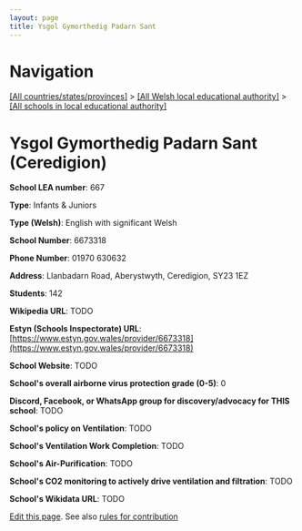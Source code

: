 ```yaml
---
layout: page
title: Ysgol Gymorthedig Padarn Sant
---
```

# Navigation

[[All countries/states/provinces]](../../..) > [[All Welsh local educational authority]](../..) > [[All schools in local educational authority]](..)

# Ysgol Gymorthedig Padarn Sant (Ceredigion)

**School LEA number**: 667

**Type**: Infants & Juniors

**Type (Welsh)**: English with significant Welsh

**School Number**: 6673318

**Phone Number**: 01970 630632

**Address**: Llanbadarn Road, Aberystwyth, Ceredigion, SY23 1EZ

**Students**: 142

**Wikipedia URL**: TODO

**Estyn (Schools Inspectorate) URL**: [https://www.estyn.gov.wales/provider/6673318](https://www.estyn.gov.wales/provider/6673318)

**School Website**: TODO

**School's overall airborne virus protection grade (0-5)**: 0

**Discord, Facebook, or WhatsApp group for discovery/advocacy for THIS school**: TODO

**School's policy on Ventilation**: TODO

**School's Ventilation Work Completion**: TODO

**School's Air-Purification**: TODO

**School's CO2 monitoring to actively drive ventilation and filtration**: TODO

**School's Wikidata URL**: TODO




[Edit this page](https://github.com/VentilationProject/Wales/edit/prif/./Ceredigion/Ysgol_Gymorthedig_Padarn_Sant.md). See also [rules for contribution](../../../contribution-rules/)